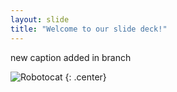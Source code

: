```yaml
---
layout: slide
title: "Welcome to our slide deck!"
---
```


new caption added in branch

![Robotocat](https://octodex.github.com/images/Robotocat.png)
{: .center}
